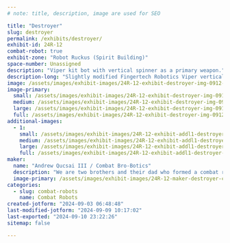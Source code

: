 ```yaml
---
# note: title, description, image are used for SEO

title: "Destroyer"
slug: destroyer
permalink: /exhibits/destroyer/
exhibit-id: 24R-12
combat-robot: true
exhibit-zone: "Robot Ruckus (Spirit Building)"
space-number: Unassigned
description: "Viper kit bot with vertical spinner as a primary weapon."
description-long: "Slightly modified Fingertech Robotics Viper vertical spinner kit."
image: /assets/images/exhibit-images/24R-12-exhibit-destroyer-img-0912-large.jpeg
image-primary: 
  small: /assets/images/exhibit-images/24R-12-exhibit-destroyer-img-0912-small.jpeg
  medium: /assets/images/exhibit-images/24R-12-exhibit-destroyer-img-0912-medium.jpeg
  large: /assets/images/exhibit-images/24R-12-exhibit-destroyer-img-0912-large.jpeg
  full: /assets/images/exhibit-images/24R-12-exhibit-destroyer-img-0912-full.jpeg
additional-images: 
  - 1:
    small: /assets/images/exhibit-images/24R-12-exhibit-addl1-destroyer-img-0974-small.jpeg
    medium: /assets/images/exhibit-images/24R-12-exhibit-addl1-destroyer-img-0974-medium.jpeg
    large: /assets/images/exhibit-images/24R-12-exhibit-addl1-destroyer-img-0974-large.jpeg
    full: /assets/images/exhibit-images/24R-12-exhibit-addl1-destroyer-img-0974-full.jpeg
maker: 
  name: "Andrew Qucsai III / Combat Bro-Botics"
  description: "We are two brothers and their dad who formed a combat robotics team at the end of 2023. We started with a couple Fingertech Robotics Viper kits and have slowly iterated on them through the year. We are here to learn for ourselves and from the combat robotics community, which has been very welcoming to us. We have been able to bring in a few more bot builders, friends of our, and plan to continue to spread the word about this awesome program. We have learned quite a lot from combat robot building, not only the electronics and materials but also the CAD design for 3D printing new parts and soon entire bots. We are very happy and excited to be a part of this awesome event and looking forward to competing with other combat robot enthusiasts."
  image-primary: /assets/images/exhibit-images/24R-12-maker-destroyer-combatbrobotics-design-copy-medium.jpeg
categories: 
  - slug: combat-robots
    name: Combat Robots
created-jotform: "2024-09-03 06:48:48"
last-modified-jotform: "2024-09-09 10:17:02"
last-exported: "2024-09-10 23:22:26"
sitemap: false

---
```


